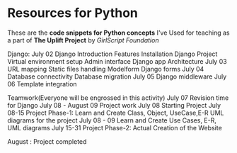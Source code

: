 # Resources for Python
These are the **code snippets for Python concepts** I've Used for teaching as a part of **The Uplift Project** by *GirlScript Foundation*

Django: 
July 02               Django Introduction
                          Features
                          Installation
                          Django Project
                          Virtual environment setup
                          Admin interface
                          Django app
                          Architecture
July 03               URL mapping
                          Static files handling
                          Modelform
                          Django forms
July 04               Database connectivity
                          Database migration
July 05               Django middleware
July 06               Template integration

Teamwork(Everyone will be engrossed in this activity)
July 07	     Revision time for Django
July 08 - August 09           Project work
July 08         	     Starting Project
July 08-15	     Project Phase-1: Learn and Create Class, Object, UseCase,E-R UML diagrams		for the project
July 08 - 09        Learn and Create Use Cases, E-R, UML diagrams
July 15-31	     Project Phase-2: Actual Creation of the Website 


August : Project completed

 

